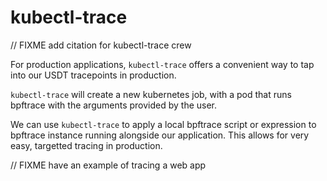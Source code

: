 # kubectl-trace

// FIXME add citation for kubectl-trace crew

For production applications, `kubectl-trace` offers a convenient way to tap
into our USDT tracepoints in production.

`kubectl-trace` will create a new kubernetes job, with a pod that runs bpftrace
with the arguments provided by the user. 

We can use `kubectl-trace` to apply a local bpftrace script or expression to
bpftrace instance running alongside our application. This allows for very easy,
targetted tracing in production.

// FIXME have an example of tracing a web app
